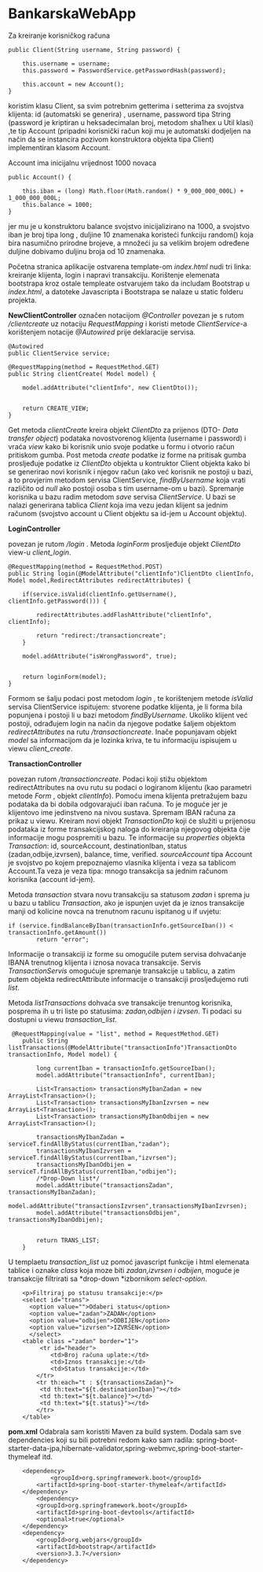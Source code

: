 # BankarskaWebApp

Za kreiranje korisničkog računa

    public Client(String username, String password) {
    	
        this.username = username;
        this.password = PasswordService.getPasswordHash(password);
        
        this.account = new Account();
    }
    
koristim klasu Client, sa svim potrebnim getterima i setterima za svojstva klijenta: id (automatski se generira) , username, password tipa String (password je kriptiran u heksadecimalan broj, metodom sha1hex u Util klasi) ,te tip Account (pripadni korisnički račun koji mu je automatski dodjeljen na način da se instancira pozivom konstruktora objekta tipa Client) implementiran klasom Account. 


Account ima inicijalnu vrijednost 1000 novaca

    public Account() {
    	
        this.iban = (long) Math.floor(Math.random() * 9_000_000_000L) + 1_000_000_000L;
        this.balance = 1000;
    }
    
jer mu je u konstruktoru balance svojstvo inicijalizirano na 1000, a svojstvo iban je broj tipa long , duljine 10 znamenaka koristeći funkciju random() koja bira nasumično prirodne brojeve, a množeći ju sa velikim brojem određene duljine dobivamo duljinu broja od 10 znamenaka.


Početna stranica aplikacije ostvarena template-om *index.html* nudi tri linka: kreiranje klijenta, login i napravi transakciju.
Korištenje elemenata bootstrapa kroz ostale templeate ostvarujem tako da includam Bootstrap u *index.html*, a datoteke Javascripta i Bootstrapa se nalaze u static folderu projekta.


**NewClientController** označen notacijom *@Controller* povezan je s rutom */clientcreate* uz notaciju *RequestMapping* i koristi metode *ClientService*-a korištenjem notacije *@Autowired* prije deklaracije servisa.


    @Autowired
    public ClientService service; 
   
    @RequestMapping(method = RequestMethod.GET)
    public String clientCreate( Model model) {
    	
        model.addAttribute("clientInfo", new ClientDto());
      
      
        return CREATE_VIEW;
    }
    
    
Get metoda *clientCreate* kreira objekt *ClientDto* za prijenos (DTO- *Data transfer object*) podataka novostvorenog klijenta (username i password) i vraća *view* kako bi korisnik unio svoje podatke u formu i otvorio račun pritiskom gumba. 
Post metoda *create* podatke iz forme na pritisak gumba prosljeđuje podatke iz *ClientDto* objekta u kontruktor Client objekta kako bi se generirao novi korisnik i njegov račun (ako već korisnik ne postoji u bazi, a to provjerim metodom servisa ClientService, *findByUsername* koja vrati različito od *null* ako postoji osoba s tim username-om u bazi). Spremanje korisnika u bazu radim metodom *save* servisa *ClientService*. U bazi se nalazi generirana tablica *Client* koja ima vezu jedan klijent sa jednim računom (svojstvo account u Client objektu sa id-jem u Account objektu).

**LoginController**

povezan je rutom */login* . Metoda *loginForm* prosljeđuje objekt *ClientDto* view-u *client_login*. 
	   
    @RequestMapping(method = RequestMethod.POST)
    public String login(@ModelAttribute("clientInfo")ClientDto clientInfo, Model model,RedirectAttributes redirectAttributes) {

        if(service.isValid(clientInfo.getUsername(), clientInfo.getPassword())) {

            redirectAttributes.addFlashAttribute("clientInfo", clientInfo);
            
            return "redirect:/transactioncreate";
        }

        model.addAttribute("isWrongPassword", true);


        return loginForm(model);
    }


Formom se šalju podaci post metodom *login* , te korištenjem metode *isValid* servisa ClientService ispitujem: stvorene podatke klijenta, je li forma bila popunjena i postoji li u bazi metodom *findByUsername*. Ukoliko klijent već postoji, odrađujem login na način da njegove podatke šaljem objektom *redirectAttributes* na rutu */transactioncreate*. Inače popunjavam objekt *model* sa informacijom da je lozinka kriva, te tu informaciju ispisujem u viewu *client_create*.

**TransactionController**

povezan rutom */transactioncreate*. 
Podaci koji stižu objektom redirectAttributes na ovu rutu su podaci o logiranom klijentu (kao parametri metode *Form* , objekt *clientInfo*). Pomoću imena klijenta pretražujem bazu podataka da bi dobila odgovarajući iban računa. To je moguće jer je klijentovo ime jedinstveno na nivou sustava. Spremam IBAN računa za prikaz u viewu.
Kreiram novi objekt *TransactionDto* koji će služiti u prijenosu podataka iz forme transakcijskog naloga do kreiranja njegovog objekta čije informacije mogu pospremiti u bazu. Te informacije su *properties* objekta *Transaction*: id, sourceAccount, destinationIban, status (zadan,odbije,izvrsen), balance, time, verified.
*sourceAccount* tipa Account je svojstvo po kojem prepoznajemo vlasnika klijenta i veza sa tablicom Account.Ta veza je veza tipa: mnogo transakcija sa jednim računom korisnika (account id-jem).

Metoda *transaction* stvara novu transakciju sa statusom *zadan* i sprema ju u bazu u tablicu *Transaction*, ako je ispunjen uvjet da je iznos transakcije manji od kolicine novca na trenutnom racunu ispitanog u if uvjetu:


	if (service.findBalanceByIban(transactionInfo.getSourceIban()) < transactionInfo.getAmount()) 
			return "error";

Informacije o transakciji iz forme su omogućile putem servisa dohvaćanje IBANA trenutnog klijenta i iznosa novaca transakcije.
Servis *TransactionServis* omogućuje spremanje transakcije u tablicu, a zatim putem objekta redirectAttribute informacije o transakciji prosljeđujemo ruti *list*.

Metoda *listTransactions* dohvaća sve transakcije trenuntog korisnika, posprema ih u tri liste po statusima: *zadan,odbijen i izvsen*. Ti podaci su dostupni u viewu *transaction_list*. 

    	
	 @RequestMapping(value = "list", method = RequestMethod.GET)
	    public String listTransactions(@ModelAttribute("transactionInfo")TransactionDto transactionInfo, Model model) {
		     	
	    	long currentIban = transactionInfo.getSourceIban();    	
	        model.addAttribute("transactionInfo", currentIban);
	           
	        List<Transaction> transactionsMyIbanZadan = new ArrayList<Transaction>();
	        List<Transaction> transactionsMyIbanIzvrsen = new ArrayList<Transaction>(); 
	        List<Transaction> transactionsMyIbanOdbijen = new ArrayList<Transaction>(); 
	        
	        transactionsMyIbanZadan = serviceT.findAllByStatus(currentIban,"zadan");
	        transactionsMyIbanIzvrsen = serviceT.findAllByStatus(currentIban,"izvrsen");
	        transactionsMyIbanOdbijen = serviceT.findAllByStatus(currentIban,"odbijen");
	        /*Drop-Down list*/
	        model.addAttribute("transactionsZadan",  transactionsMyIbanZadan);
	        model.addAttribute("transactionsIzvrsen",transactionsMyIbanIzvrsen);
	        model.addAttribute("transactionsOdbijen", transactionsMyIbanOdbijen);
	 
	        
	        return TRANS_LIST;
	    }
	 



U templaetu *transaction_list* uz pomoć javascript funkcije i html elemenata tablice i oznake *class* koja moze biti *zadan,izvrsen i odbijen*, moguće je transakcije filtrirati sa *drop-down *izbornikom *select-option*.

		<p>Filtriraj po statusu transakcije:</p>		
		<select id="trans">
		  <option value="">Odaberi status</option>
		  <option value="zadan">ZADAN</option>
		  <option value="odbijen">ODBIJEN</option>
		  <option value="izvrsen">IZVRŠEN</option>
		  </select>
		<table class ="zadan" border="1">
		     <tr id="header">
				<td>Broj računa uplate:</td> 
				<td>Iznos transakcije:</td>
				<td>Status transakcije:</td>   
		    </tr>
		    <tr th:each="t : ${transactionsZadan}">
			 <td th:text="${t.destinationIban}"></td>
			 <td th:text="${t.balance}"></td>
			 <td th:text="${t.status}"></td>
		    </tr>
		</table>


**pom.xml**
Odabrala sam koristiti Maven za build system.
Dodala sam sve dependencies koji su bili potrebni redom kako sam radila: spring-boot-starter-data-jpa,hibernate-validator,spring-webmvc,spring-boot-starter-thymeleaf itd. 

		<dependency>
           		<groupId>org.springframework.boot</groupId>
			<artifactId>spring-boot-starter-thymeleaf</artifactId>
		</dependency>
       		<dependency>
			<groupId>org.springframework.boot</groupId>
			<artifactId>spring-boot-devtools</artifactId>
			<optional>true</optional>
		</dependency>
		<dependency>
			<groupId>org.webjars</groupId>
			<artifactId>bootstrap</artifactId>
			<version>3.3.7</version>
		</dependency>

